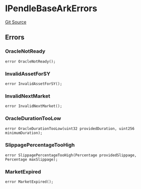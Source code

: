 # IPendleBaseArkErrors
[Git Source](https://github.com/OasisDEX/summer-earn-protocol/blob/0276900cbe9b1188d82d1b9bcbb8c174e79a15a1/src/errors/arks/IPendleBaseArkErrors.sol)


## Errors
### OracleNotReady

```solidity
error OracleNotReady();
```

### InvalidAssetForSY

```solidity
error InvalidAssetForSY();
```

### InvalidNextMarket

```solidity
error InvalidNextMarket();
```

### OracleDurationTooLow

```solidity
error OracleDurationTooLow(uint32 providedDuration, uint256 minimumDuration);
```

### SlippagePercentageTooHigh

```solidity
error SlippagePercentageTooHigh(Percentage providedSlippage, Percentage maxSlippage);
```

### MarketExpired

```solidity
error MarketExpired();
```

